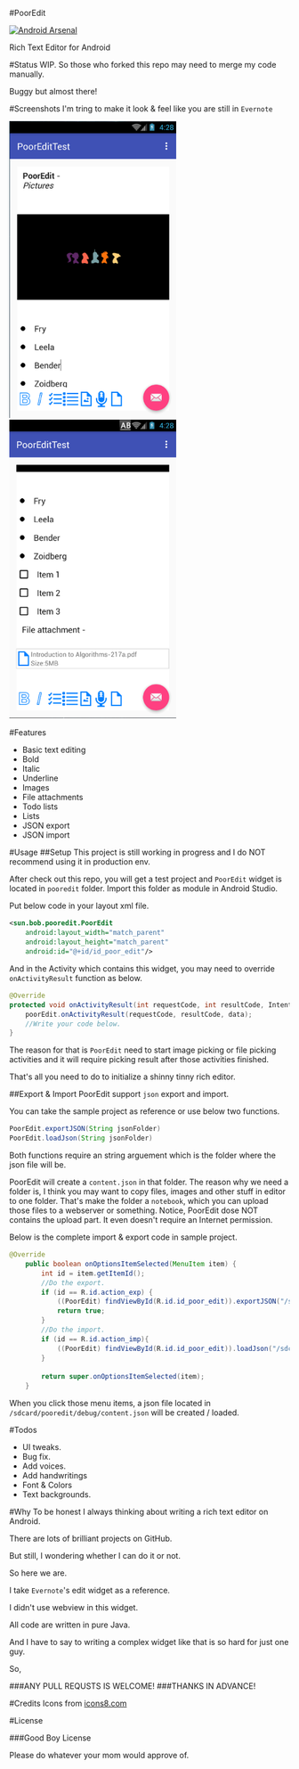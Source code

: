 #PoorEdit

[![Android Arsenal](https://img.shields.io/badge/Android%20Arsenal-PoorEdit-green.svg?style=true)](https://android-arsenal.com/details/1/2870)

Rich Text Editor for Android

#Status
WIP. So those who forked this repo may need to merge my code manually.

Buggy but almost there!

#Screenshots
I'm tring to make it look & feel like you are still in `Evernote`

<img src='art/shot1.png' width='300'/>
<br />
<img src='art/shot2.png' width='300'/>

#Features
* Basic text editing
* Bold
* Italic
* Underline
* Images
* File attachments
* Todo lists
* Lists
* JSON export
* JSON import

#Usage
##Setup
This project is still working in progress and I do NOT recommend using it in production env.

After check out this repo, you will get a test project and `PoorEdit` widget is located in `pooredit` folder. Import this folder as module in Android Studio.

Put below code in your layout xml file.

```xml
<sun.bob.pooredit.PoorEdit
    android:layout_width="match_parent"
    android:layout_height="match_parent"
    android:id="@+id/id_poor_edit"/>
```

And in the Activity which contains this widget, you may need to override `onActivityResult` function as below.

```java
@Override
protected void onActivityResult(int requestCode, int resultCode, Intent data){
    poorEdit.onActivityResult(requestCode, resultCode, data);
    //Write your code below.
}
```

The reason for that is `PoorEdit` need to start image picking or file picking activities and it will require picking result after those activities finished.

That's all you need to do to initialize a shinny tinny rich editor.

##Export & Import
PoorEdit support `json` export and import.

You can take the sample project as reference or use below two functions.

```java
PoorEdit.exportJSON(String jsonFolder)
PoorEdit.loadJson(String jsonFolder)
```

Both functions require an string arguement which is the folder where the json file will be. 

PoorEdit will create a `content.json` in that folder. The reason why we need a folder is, I think you may want to copy files, images and other stuff in editor to one folder. That's make the folder a `notebook`, which you can upload those files to a webserver or something. Notice, PoorEdit dose NOT contains the upload part. It  even doesn't require an Internet permission.

Below is the complete import & export code in sample project.

```java
@Override
    public boolean onOptionsItemSelected(MenuItem item) {
        int id = item.getItemId();
        //Do the export.
        if (id == R.id.action_exp) {
            ((PoorEdit) findViewById(R.id.id_poor_edit)).exportJSON("/sdcard/pooredit/debug/");
            return true;
        }
        //Do the import.
        if (id == R.id.action_imp){
            ((PoorEdit) findViewById(R.id.id_poor_edit)).loadJson("/sdcard/pooredit/debug/");
        }

        return super.onOptionsItemSelected(item);
    }
```

When you click those menu items, a json file located in `/sdcard/pooredit/debug/content.json` will be created / loaded.

#Todos
* UI tweaks.
* Bug fix.
* Add voices.
* Add handwritings
* Font & Colors
* Text backgrounds.

#Why
To be honest I always thinking about writing a rich text editor on Android. 

There are lots of brilliant projects on GitHub.

But still, I wondering whether I can do it or not.

So here we are.

I take `Evernote`'s edit widget as a reference. 

I didn't use webview in this widget. 

All code are written in pure Java.

And I have to say to writing a complex widget like that is so hard for just one guy.

So,

###ANY PULL REQUSTS IS WELCOME!
###THANKS IN ADVANCE!

#Credits
Icons from [icons8.com](https://icons8.com/)

#License

###Good Boy License

Please do whatever your mom would approve of.